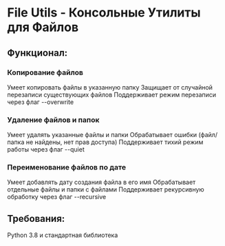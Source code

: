 # File Utils - Консольные Утилиты для Файлов

## Функционал:

### Копирование файлов
Умеет копировать файлы в указанную папку
Защищает от случайной перезаписи существующих файлов
Поддерживает режим перезаписи через флаг --overwrite

### Удаление файлов и папок  
Умеет удалять указанные файлы и папки
Обрабатывает ошибки (файл/папка не найдены, нет прав доступа)
Поддерживает тихий режим работы через флаг --quiet

### Переименование файлов по дате
Умеет добавлять дату создания файла в его имя
Обрабатывает отдельные файлы и папки с файлами
Поддерживает рекурсивную обработку через флаг --recursive

## Требования:
Python 3.8 и стандартная библиотека
